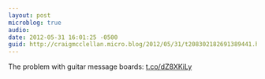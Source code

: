 ```yaml
---
layout: post
microblog: true
audio: 
date: 2012-05-31 16:01:25 -0500
guid: http://craigmcclellan.micro.blog/2012/05/31/t208302182691389441.html
---
```

The problem with guitar message boards: [t.co/dZ8XKiLy](http://t.co/dZ8XKiLy)

